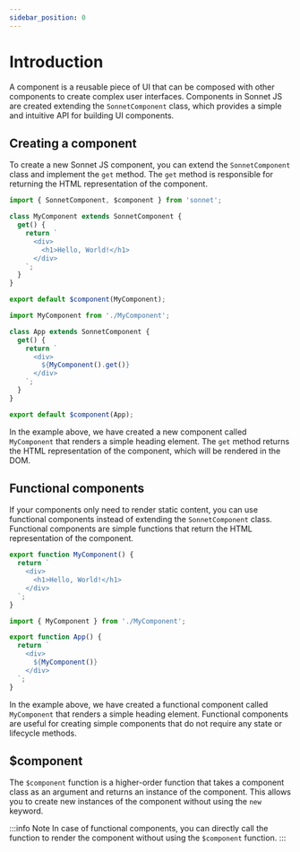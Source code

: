 ```yaml
---
sidebar_position: 0
---
```


# Introduction 

A component is a reusable piece of UI that can be composed with other components to create complex user interfaces. Components in Sonnet JS are created extending the `SonnetComponent` class, which provides a simple and intuitive API for building UI components.

## Creating a component

To create a new Sonnet JS component, you can extend the `SonnetComponent` class and implement the `get` method. The `get` method is responsible for returning the HTML representation of the component.

```typescript title="MyComponent.ts"
import { SonnetComponent, $component } from 'sonnet';

class MyComponent extends SonnetComponent {
  get() {
    return `
      <div>
        <h1>Hello, World!</h1>
      </div>
    `;
  }
}

export default $component(MyComponent);
```

```typescript title="App.ts"
import MyComponent from './MyComponent';

class App extends SonnetComponent {
  get() {
    return `
      <div>
        ${MyComponent().get()}
      </div>
    `;
  }
}

export default $component(App);
```

In the example above, we have created a new component called `MyComponent` that renders a simple heading element. The `get` method returns the HTML representation of the component, which will be rendered in the DOM.

## Functional components

If your components only need to render static content, you can use functional components instead of extending the `SonnetComponent` class. Functional components are simple functions that return the HTML representation of the component.

```typescript title="MyComponent.ts"
export function MyComponent() {
  return `
    <div>
      <h1>Hello, World!</h1>
    </div>
  `;
}
```

```typescript title="App.ts"
import { MyComponent } from './MyComponent';

export function App() {
  return `
    <div>
      ${MyComponent()}
    </div>
  `;
}
```

In the example above, we have created a functional component called `MyComponent` that renders a simple heading element. Functional components are useful for creating simple components that do not require any state or lifecycle methods.

## $component

The `$component` function is a higher-order function that takes a component class as an argument and returns an instance of the component. This allows you to create new instances of the component without using the `new` keyword.

:::info Note
In case of functional components, you can directly call the function to render the component without using the `$component` function.
:::
